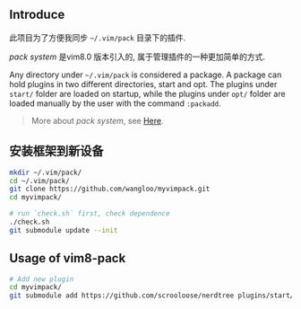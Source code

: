 ## Introduce

此项目为了方便我同步 `~/.vim/pack` 目录下的插件. 

*pack system* 是vim8.0 版本引入的, 属于管理插件的一种更加简单的方式.

Any directory under `~/.vim/pack` is considered a package. A package can hold
plugins in two different directories, start and opt. The plugins under `start/`
folder are loaded on startup, while the plugins under `opt/` folder are loaded 
manually by the user with the command `:packadd`.

> More about *pack system*, see [Here](https://medium.com/@paulodiovani/installing-vim-8-plugins-with-the-native-pack-system-39b71c351fea).


## 安装框架到新设备

```sh
mkdir ~/.vim/pack/
cd ~/.vim/pack/
git clone https://github.com/wangloo/myvimpack.git
cd myvimpack/

# run `check.sh` first, check dependence
./check.sh
git submodule update --init
```

## Usage of vim8-pack

```sh
# Add new plugin
cd myvimpack/
git submodule add https://github.com/scrooloose/nerdtree plugins/start/nerdtree
```
